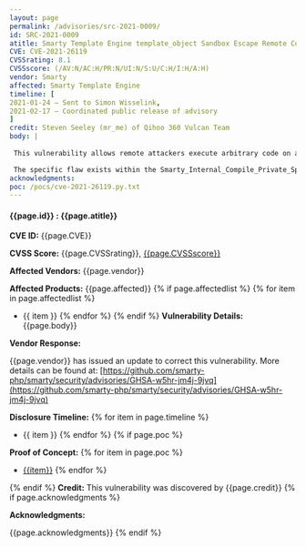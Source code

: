 ```yaml
---
layout: page
permalink: /advisories/src-2021-0009/
id: SRC-2021-0009
atitle: Smarty Template Engine template_object Sandbox Escape Remote Code Execution Vulnerability
CVE: CVE-2021-26119
CVSSrating: 8.1
CVSSscore: (/AV:N/AC:H/PR:N/UI:N/S:U/C:H/I:H/A:H)
vendor: Smarty
affected: Smarty Template Engine
timeline: [
2021-01-24 – Sent to Simon Wisselink,
2021-02-17 – Coordinated public release of advisory
]
credit: Steven Seeley (mr_me) of Qihoo 360 Vulcan Team
body: |
 
 This vulnerability allows remote attackers execute arbitrary code on affected installations of Smarty Template Engine. Authentication is context dependant and may not be required to exploit this vulnerability.

 The specific flaw exists within the Smarty_Internal_Compile_Private_Special_Variable class. The issue results from the lack of proper restriction to the template_object property, which can result in dangerous method calls. An attacker can leverage this vulnerability to escape the sandbox and execute arbitrary php code.
acknowledgments:
poc: /pocs/cve-2021-26119.py.txt
---
```


#### **{{page.id}} : {{page.atitle}}**

**CVE ID:**
{{page.CVE}}

**CVSS Score:**
{{page.CVSSrating}}, [{{page.CVSSscore}}](https://nvd.nist.gov/vuln-metrics/cvss/v3-calculator?vector={{page.CVSSscore}})

**Affected Vendors:**
{{page.vendor}}

**Affected Products:**
{{page.affected}}
{% if page.affectedlist %}
{% for item in page.affectedlist %}
  - {{ item }}
{% endfor %}
{% endif %}
**Vulnerability Details:**
{{page.body}}

**Vendor Response:**

{{page.vendor}} has issued an update to correct this vulnerability. More details can be found at: [https://github.com/smarty-php/smarty/security/advisories/GHSA-w5hr-jm4j-9jvq](https://github.com/smarty-php/smarty/security/advisories/GHSA-w5hr-jm4j-9jvq)

**Disclosure Timeline:**
{% for item in page.timeline %}
  - {{ item }}
{% endfor %}
{% if page.poc %}

**Proof of Concept:**
{% for item in page.poc %}
  - [{{item}}]({{item}})
{% endfor %}

{% endif %}
**Credit:**
This vulnerability was discovered by {{page.credit}}
{% if page.acknowledgments %}

**Acknowledgments:**

{{page.acknowledgments}}
{% endif %}
